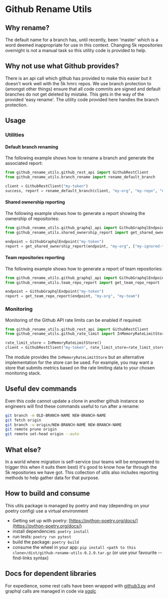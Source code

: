 # Github Rename Utils

## Why rename?

The default name for a branch has, until recently, been 'master' which is a word deemed inappropriate for use in this context. Changing 5k repositories overnight is not a manual task so this utility code is provided to help.

## Why not use what Github provides?

There is an api call which github has provided to make this easier but it doesn't work well with the 5k hmrc repos. We use branch protection to (amongst other things) ensure that all code commits are signed and default branches do not get deleted by mistake. This gets in the way of the provided 'easy rename'. The utility code provided here handles the branch protection.

## Usage

### Utilities

#### Default branch renaming

The following example shows how to rename a branch and generate the associated report:

```python
from github_rename_utils.github_rest_api import GithubRestClient
from github_rename_utils.branch_rename import rename_default_branch

client = GithubRestClient("my-token")
success, report = rename_default_branch(client, "my-org", "my-repo", "new-default-branch")
```

#### Shared ownership reporting

The following example shows how to generate a report showing the ownership of repositories:

```python
from github_rename_utils.github_graphql_api import GithubGraphqlEndpoint
from github_rename_utils.shared_ownership_report import get_shared_ownership_report

endpoint = GithubGraphqlEndpoint("my-token")
report = get_shared_ownership_report(endpoint, "my-org", ["my-ignored-team"])
```

#### Team repositories reporting

The following example shows how to generate a report of team repositories:

```python
from github_rename_utils.github_graphql_api import GithubGraphqlEndpoint
from github_rename_utils.team_repo_report import get_team_repo_report

endpoint = GithubGraphqlEndpoint("my-token")
report = get_team_repo_report(endpoint, "my-org", "my-team")
```

### Monitoring

Monitoring of the Github API rate limits can be enabled if required:

```python
from github_rename_utils.github_rest_api import GithubRestClient
from github_rename_utils.github_rate_limit import InMemoryRateLimitStore

rate_limit_store = InMemoryRateLimitStore()
client = GithubRestClient("my-token", rate_limit_store=rate_limit_store)
```

The module provides the `InMemoryRateLimitStore` but an alternative implementation for the store can be used. For example, you may want a store that submits metrics based on the rate limiting data to your chosen monitoring stack.

## Useful dev commands

Even this code cannot update a clone in another github instance so engineers will find these commands useful to run after a rename:

```bash
git branch -m OLD-BRANCH-NAME NEW-BRANCH-NAME
git fetch origin
git branch -u origin/NEW-BRANCH-NAME NEW-BRANCH-NAME
git remote prune origin
git remote set-head origin --auto
```

## What else?

In a world where migration is self-service (our teams will be empowered to trigger this when it suits them best) it's good to know how far through the 5k repositories we have got. This collection of utils also includes reporting methods to help gather data for that purpose.

## How to build and consume

This utils package is managed by poetry and may (depending on your poetry config) use a virtual environment

- Getting set up with poetry: [https://python-poetry.org/docs/](https://python-poetry.org/docs/)
- install dependencies: `poetry install`
- run tests: `poetry run pytest`
- build the package: `poetry build`
- consume the wheel in your app: `pip install <path to this clone>/dist/github-rename-utils-0.2.0.tar.gz` (or use your favourite --find-links syntax)

## Docs for dependent libraries

For expedience, some rest calls have been wrapped with [github3.py](https://github3py.readthedocs.io/en/master/narrative/index.html) and graphql calls are managed in code via [sgqlc](https://sgqlc.readthedocs.io/en/latest/index.html)
